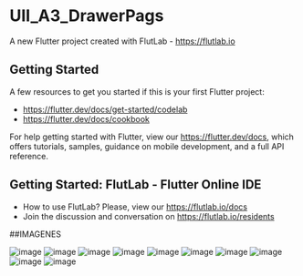 # UII_A3_DrawerPags

A new Flutter project created with FlutLab - https://flutlab.io

## Getting Started

A few resources to get you started if this is your first Flutter project:

- https://flutter.dev/docs/get-started/codelab
- https://flutter.dev/docs/cookbook

For help getting started with Flutter, view our
https://flutter.dev/docs, which offers tutorials,
samples, guidance on mobile development, and a full API reference.

## Getting Started: FlutLab - Flutter Online IDE

- How to use FlutLab? Please, view our https://flutlab.io/docs
- Join the discussion and conversation on https://flutlab.io/residents
  
##IMAGENES

![image](https://github.com/LBrandonC06/UII_A3_DrawerPags/assets/143548973/6f9cf47f-ee9c-4c21-8706-ed228378774d)
![image](https://github.com/LBrandonC06/UII_Drawer2_0456/assets/143548973/f720d5d8-b215-4b0d-92fa-3e12c98839a9)
![image](https://github.com/LBrandonC06/UII_A3_DrawerPags/assets/143548973/04618130-1584-4710-b921-b51e8776e403)
![image](https://github.com/LBrandonC06/UII_A3_DrawerPags/assets/143548973/c426bd5f-d8aa-49a2-9bca-770288b93d08)
![image](https://github.com/LBrandonC06/UII_A3_DrawerPags/assets/143548973/01f3bbef-f6d6-40f4-b993-d71673d5d778)
![image](https://github.com/LBrandonC06/UII_A3_DrawerPags/assets/143548973/be6f6505-3353-41db-89d6-d33fd7c19b2b)
![image](https://github.com/LBrandonC06/UII_A3_DrawerPags/assets/143548973/56fb7372-e462-4aa7-83a2-36a088917546)
![image](https://github.com/LBrandonC06/UII_A3_DrawerPags/assets/143548973/2a07e03b-88a4-4325-8ba3-a43a219db5f9)
![image](https://github.com/LBrandonC06/UII_A3_DrawerPags/assets/143548973/004ca04b-38ea-493a-be77-535fec968a2f)
![image](https://github.com/LBrandonC06/UII_A3_DrawerPags/assets/143548973/19f7e377-108d-408e-9113-a155deff31cf)









